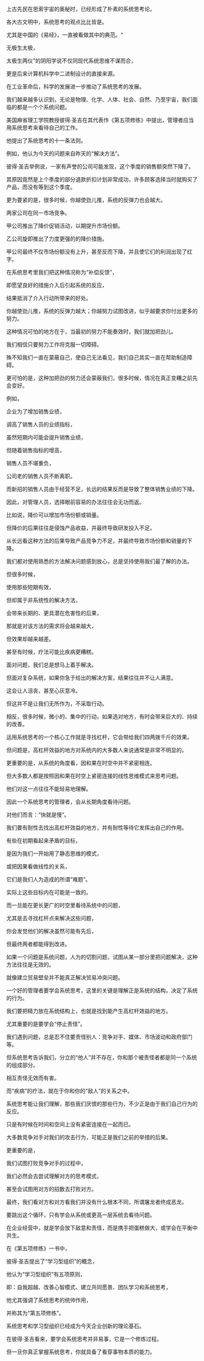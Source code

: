 
上古先民在思索宇宙的奥秘时，已经形成了朴素的系统思考论。

各大古文明中，系统思考的观点比比皆是。

尤其是中国的《易经》，一直被看做其中的典范。“

无极生太极，

太极生两仪”的阴阳学说不仅同现代系统思维不谋而合，

更是后来计算机科学中二进制设计的直接来源。

在工业革命后，科学的发展进一步推动了系统思考的发展。

我们越来越多认识到，无论是物理、化学、人体、社会、自然、乃至宇宙，我们面临的都是一个个系统问题。

美国麻省理工学院教授彼得·圣吉在其代表作《第五项修练》中提出，管理者应当用系统思考来看待自己的工作。

他提出了系统思考的十一条法则。

例如，他认为今天的问题来自昨天的“解决方法”。

彼得·圣吉举例说，一家有声誉的公司可能发现，这个季度的销售额突然下降了。

其原因竟然是上个季度的部分退款折扣计划非常成功，许多顾客选择当时就购买了产品，而没有等到这个季度。

更为要紧的是，很多时候，你越使劲儿推，系统的反弹力也会越大。

两家公司在同一市场竞争。

甲公司推出了降价促销活动，以期提升市场份额。

乙公司旋即推出了力度更强的的降价措施。

甲公司最终不仅市场份额没有上升，甚至反而下降，并且使它们的利润出现了红字。

在系统思考里我们把这种情况称为“补偿反馈”，

即愿望良好的措施介入后引起系统的反应，

结果抵消了介入行动所带来的好处。

你越使劲儿推，系统的反弹力越大；你越努力试图改进，似乎越要求你付出更多的努力。

这种情况可怕的地方在于，当最初的努力不能奏效时，我们就加把劲儿。

我们相信只要努力工作将克服一切障碍。

殊不知我们一直在蒙蔽自己，使自己无法看见，我们自己其实一直在帮助制造障碍。

更可怕的是，这种加把劲的努力还会蒙蔽我们，很多时候，情况在真正变糟之前先会变好。

例如，

企业为了增加销售业绩，

调高了销售人员的业绩指标，

虽然短期内可能会提升销售业绩，

但随着销售指标的增高，

销售人员不堪重负，

公司老的销售人员不断离职。

而新招的销售人员由于经营不足，长远的结果反而是导致了整体销售业绩的下降。

因此，对管理人员，选择眼前容易的办法往往会无功而返。

比如说，降价可以增加市场份额或销量。

但降价的后果往往是侵蚀产品收益，并最终导致研发投入不足。

从长远看这种方法的后果导致产品竞争力不足，并最终导致市场份额和销量的下降。

我们都对使用熟悉的方法解决问题感到放心，总是坚持使用我们最了解的办法。

但很多时候，

使用那些短期有效，

但却属于非系统性的解决方法，

会带来长期的、更具潜在危害性的后果，

那就是对该方法的需求将会越来越大，

但效果却越来越差。

甚至有时候，疗法可能比疾病更糟糕。

面对问题，我们总是想马上着手解决。

但面对复杂系统，如果你急于给出的解决方案，结果往往并不让人满意。

这会让人沮丧，甚至心灰意冷。

但这并不是让我们无所作为，不采取行动。

相反，很多时候，微小的、集中的行动，如果选对地方，有时会带来巨大的、持续的改善。

运用系统思考的一个核心工作就是寻找杠杆，它会带给我们四两拨千斤的效果。

但问题是，高杠杆效益的地方对系统内的大多数人来说通常是非常不明显的。

更重要的是，从系统的角度看，因和果在时空中并不紧密相连。

但大多数人都是按照因和果在时空上紧密连接的线性思维模式来思考问题。

他们对这一点往往不能轻易地理解。

因此一个系统思考的管理者，会从长期角度看待问题。

对他们而言：“快就是慢”。

我们要有耐性去找出高杠杆效益的地方，并有耐性等待它发挥出自己的作用。

有些在初期看起来矛盾的目标，

是因为我们一开始用了静态思维的模式，

或把因果看做线性的关系，

它们是我们人为造成的所谓“难题”。

实际上这些目标内在可能是一致的。

而一旦能在更长更广的时空里看待系统中的问题，

尤其是去寻找杠杆点来解决这些问题，

你会发觉他们的解决虽然可能有先后，

但最终两者都能得到改进。

如果一个问题是系统问题，人为的切割问题，试图从某一部分里把问题解决，这种方法往往是无效的。

就像建立贸易壁垒并不能真正解决贸易冲突问题。

一个好的管理者要学会系统思考，这里的关键是理解正是系统的结构，决定了系统的行为。

我们要把精力放在系统结构上，也就是找到能产生高杠杆效益的地方。

尤其重要的是要学会“停止责怪”。

我们遇到问题，总是忍不住要责怪别人：竞争对手、媒体、市场波动和政府部门等。

但系统思考告诉我们，分立的“他人”并不存在，你和那个被责怪者都是同一个系统的组成部分。

相互责怪无效而有害。

而“疾病”的疗法，就在于你和你的“敌人”的关系之中。

系统思考能让我们理解，那些我们厌恨的那些行为，不少正是由于我们自己行为的反应。

只是有时候在时间和空间上没有紧密连接在一起而已。

大多数竞争对手对我们的攻击行为，可能正是我们之前的举措的后果。

更重要的是，

我们试图打败竞争对手的过程中，

我们必然会去尝试理解对方的思考模式，

甚至会试图用对方的招数去打败对方。

最终，我们看对方和对方看我们并没有什么根本不同，所谓屠龙者终成恶龙。

要跳出这个循环，只有学会从系统或更高一层系统去看待问题。

在企业经营中，就是学会放下敌意和责怪，而是携手把蛋糕做大，或学会在平衡中共生。

在《第五项修练》一书中，

彼得·圣吉提出了“学习型组织”的概念，

他认为“学习型组织”有五项原则，

即：自我超越、改善心智模式、建立共同愿景、团队学习和系统思考，

他尤其强调了系统思考的统帅作用，

并称其为“第五项修练”。

系统思考和学习型组织已经成为今天企业创新的理论基石。

在彼得·圣吉看来，要学会系统思考并非易事，它是一个修炼过程。

但一旦你真正掌握系统思考，你就具备了看穿事物本质的能力。
